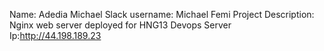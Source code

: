 Name: Adedia Michael
Slack username: Michael Femi
Project Description: Nginx web server deployed for HNG13 Devops
Server Ip:http://44.198.189.23

